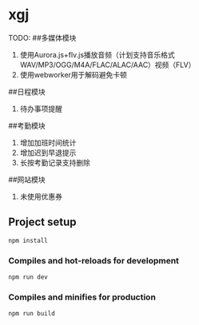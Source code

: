 # xgj

TODO:
##多媒体模块 
1.  使用Aurora.js+flv.js播放音频（计划支持音乐格式WAV/MP3/OGG/M4A/FLAC/ALAC/AAC）视频（FLV） 
2.  使用webworker用于解码避免卡顿 

##日程模块 
1.  待办事项提醒 

##考勤模块 
1.  增加加班时间统计 
2.  增加迟到早退提示
3.  长按考勤记录支持删除

##网站模块 
1.  未使用优惠券 


## Project setup
```
npm install
```

### Compiles and hot-reloads for development
```
npm run dev
```

### Compiles and minifies for production
```
npm run build
```